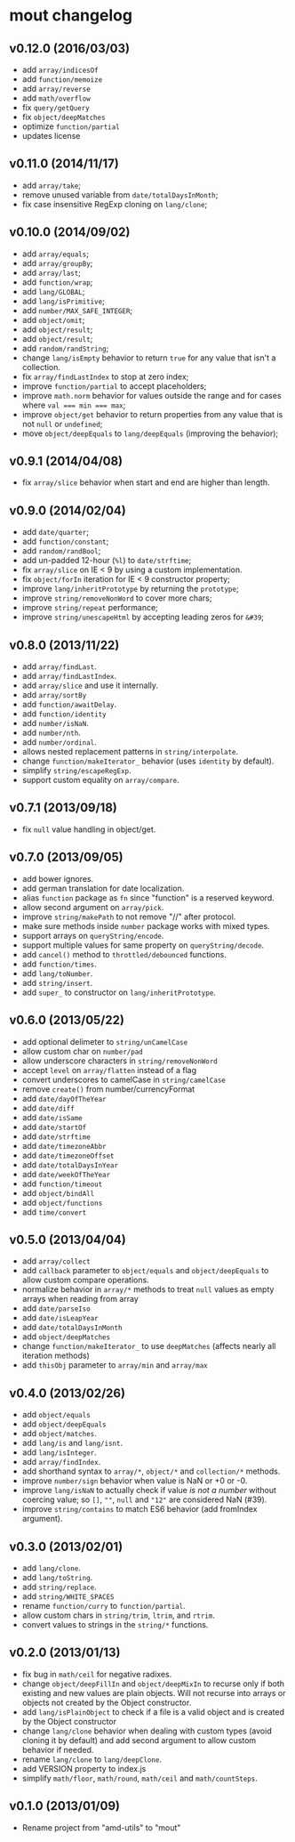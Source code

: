 mout changelog
==============

v0.12.0 (2016/03/03)
--------------------
 - add `array/indicesOf`
 - add `function/memoize`
 - add `array/reverse`
 - add `math/overflow`
 - fix `query/getQuery`
 - fix `object/deepMatches`
 - optimize `function/partial`
 - updates license


v0.11.0 (2014/11/17)
--------------------

 - add `array/take`;
 - remove unused variable from `date/totalDaysInMonth`;
 - fix case insensitive RegExp cloning on `lang/clone`;


v0.10.0 (2014/09/02)
--------------------

 - add `array/equals`;
 - add `array/groupBy`;
 - add `array/last`;
 - add `function/wrap`;
 - add `lang/GLOBAL`;
 - add `lang/isPrimitive`;
 - add `number/MAX_SAFE_INTEGER`;
 - add `object/omit`;
 - add `object/result`;
 - add `object/result`;
 - add `random/randString`;
 - change `lang/isEmpty` behavior to return `true` for any value that isn't
   a collection.
 - fix `array/findLastIndex` to stop at zero index;
 - improve `function/partial` to accept placeholders;
 - improve `math.norm` behavior for values outside the range and for cases
   where `val === min === max`;
 - improve `object/get` behavior to return properties from any value that is
   not `null` or `undefined`;
 - move `object/deepEquals` to `lang/deepEquals` (improving the behavior);


v0.9.1 (2014/04/08)
-------------------

 - fix `array/slice` behavior when start and end are higher than length.


v0.9.0 (2014/02/04)
-------------------

 - add `date/quarter`;
 - add `function/constant`;
 - add `random/randBool`;
 - add un-padded 12-hour (`%l`) to `date/strftime`;
 - fix `array/slice` on IE < 9 by using a custom implementation.
 - fix `object/forIn` iteration for IE < 9 constructor property;
 - improve `lang/inheritPrototype` by returning the `prototype`;
 - improve `string/removeNonWord` to cover more chars;
 - improve `string/repeat` performance;
 - improve `string/unescapeHtml` by accepting leading zeros for `&#39`;


v0.8.0 (2013/11/22)
-------------------

 - add `array/findLast`.
 - add `array/findLastIndex`.
 - add `array/slice` and use it internally.
 - add `array/sortBy`
 - add `function/awaitDelay`.
 - add `function/identity`
 - add `number/isNaN`.
 - add `number/nth`.
 - add `number/ordinal`.
 - allows nested replacement patterns in `string/interpolate`.
 - change `function/makeIterator_` behavior (uses `identity` by default).
 - simplify `string/escapeRegExp`.
 - support custom equality on `array/compare`.


v0.7.1 (2013/09/18)
-------------------

 - fix `null` value handling in object/get.


v0.7.0 (2013/09/05)
-------------------

 - add bower ignores.
 - add german translation for date localization.
 - alias `function` package as `fn` since "function" is a reserved keyword.
 - allow second argument on `array/pick`.
 - improve `string/makePath` to not remove "//" after protocol.
 - make sure methods inside `number` package works with mixed types.
 - support arrays on `queryString/encode`.
 - support multiple values for same property on `queryString/decode`.
 - add `cancel()` method to `throttled/debounced` functions.
 - add `function/times`.
 - add `lang/toNumber`.
 - add `string/insert`.
 - add `super_` to constructor on `lang/inheritPrototype`.


v0.6.0 (2013/05/22)
-------------------

 - add optional delimeter to `string/unCamelCase`
 - allow custom char on `number/pad`
 - allow underscore characters in `string/removeNonWord`
 - accept `level` on `array/flatten` instead of a flag
 - convert underscores to camelCase in `string/camelCase`
 - remove `create()` from number/currencyFormat
 - add `date/dayOfTheYear`
 - add `date/diff`
 - add `date/isSame`
 - add `date/startOf`
 - add `date/strftime`
 - add `date/timezoneAbbr`
 - add `date/timezoneOffset`
 - add `date/totalDaysInYear`
 - add `date/weekOfTheYear`
 - add `function/timeout`
 - add `object/bindAll`
 - add `object/functions`
 - add `time/convert`


v0.5.0 (2013/04/04)
-------------------

 - add `array/collect`
 - add `callback` parameter to `object/equals` and `object/deepEquals` to allow
   custom compare operations.
 - normalize behavior in `array/*` methods to treat `null` values as empty
   arrays when reading from array
 - add `date/parseIso`
 - add `date/isLeapYear`
 - add `date/totalDaysInMonth`
 - add `object/deepMatches`
 - change `function/makeIterator_` to use `deepMatches` (affects nearly all
   iteration methods)
 - add `thisObj` parameter to `array/min` and `array/max`


v0.4.0 (2013/02/26)
-------------------

 - add `object/equals`
 - add `object/deepEquals`
 - add `object/matches`.
 - add `lang/is` and `lang/isnt`.
 - add `lang/isInteger`.
 - add `array/findIndex`.
 - add shorthand syntax to `array/*`, `object/*` and `collection/*` methods.
 - improve `number/sign` behavior when value is NaN or +0 or -0.
 - improve `lang/isNaN` to actually check if value *is not a number* without
   coercing value; so `[]`, `""`, `null` and `"12"` are considered NaN (#39).
 - improve `string/contains` to match ES6 behavior (add fromIndex argument).


v0.3.0 (2013/02/01)
-------------------

 - add `lang/clone`.
 - add `lang/toString`.
 - add `string/replace`.
 - add `string/WHITE_SPACES`
 - rename `function/curry` to `function/partial`.
 - allow custom chars in `string/trim`, `ltrim`, and `rtrim`.
 - convert values to strings in the `string/*` functions.


v0.2.0 (2013/01/13)
-------------------

 - fix bug in `math/ceil` for negative radixes.
 - change `object/deepFillIn` and `object/deepMixIn` to recurse only if both
   existing and new values are plain objects. Will not recurse into arrays
   or objects not created by the Object constructor.
 - add `lang/isPlainObject` to check if a file is a valid object and is created
   by the Object constructor
 - change `lang/clone` behavior when dealing with custom types (avoid cloning
   it by default) and add second argument to allow custom behavior if needed.
 - rename `lang/clone` to `lang/deepClone`.
 - add VERSION property to index.js
 - simplify `math/floor`, `math/round`, `math/ceil` and `math/countSteps`.


v0.1.0 (2013/01/09)
-------------------

- Rename project from "amd-utils" to "mout"

